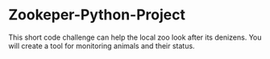# Zookeper-Python-Project
This short code challenge can help the local zoo look after its denizens. You will create a tool for monitoring animals and their status.
